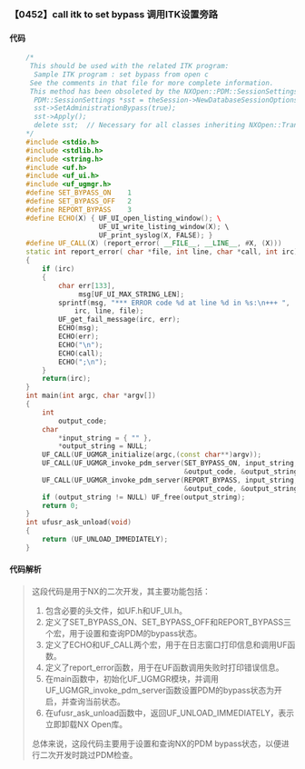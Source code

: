 ### 【0452】call itk to set bypass 调用ITK设置旁路

#### 代码

```cpp
    /*  
     This should be used with the related ITK program:  
      Sample ITK program : set bypass from open c  
     See the comments in that file for more complete information.  
     This method has been obsoleted by the NXOpen::PDM::SessionSettings class.  For example to turn on bypass from a C/C++ application:  
      PDM::SessionSettings *sst = theSession->NewDatabaseSessionOptions();  
      sst->SetAdministrationBypass(true);  
      sst->Apply();  
      delete sst;  // Necessary for all classes inheriting NXOpen::TransientObject  
    */  
    #include <stdio.h>  
    #include <stdlib.h>  
    #include <string.h>  
    #include <uf.h>  
    #include <uf_ui.h>  
    #include <uf_ugmgr.h>  
    #define SET_BYPASS_ON    1  
    #define SET_BYPASS_OFF   2  
    #define REPORT_BYPASS    3  
    #define ECHO(X) { UF_UI_open_listing_window(); \  
                      UF_UI_write_listing_window(X); \  
                      UF_print_syslog(X, FALSE); }  
    #define UF_CALL(X) (report_error( __FILE__, __LINE__, #X, (X)))  
    static int report_error( char *file, int line, char *call, int irc)  
    {  
        if (irc)  
        {  
            char err[133],  
                 msg[UF_UI_MAX_STRING_LEN];  
            sprintf(msg, "*** ERROR code %d at line %d in %s:\n+++ ",  
                irc, line, file);  
            UF_get_fail_message(irc, err);  
            ECHO(msg);  
            ECHO(err);  
            ECHO("\n");  
            ECHO(call);  
            ECHO(";\n");  
        }  
        return(irc);  
    }  
    int main(int argc, char *argv[])  
    {  
        int  
            output_code;  
        char  
            *input_string = { "" },  
            *output_string = NULL;  
        UF_CALL(UF_UGMGR_initialize(argc,(const char**)argv));  
        UF_CALL(UF_UGMGR_invoke_pdm_server(SET_BYPASS_ON, input_string,  
                                           &output_code, &output_string));  
        UF_CALL(UF_UGMGR_invoke_pdm_server(REPORT_BYPASS, input_string,  
                                           &output_code, &output_string));  
        if (output_string != NULL) UF_free(output_string);  
        return 0;  
    }  
    int ufusr_ask_unload(void)  
    {  
        return (UF_UNLOAD_IMMEDIATELY);  
    }

```

#### 代码解析

> 这段代码是用于NX的二次开发，其主要功能包括：
>
> 1. 包含必要的头文件，如UF.h和UF_UI.h。
> 2. 定义了SET_BYPASS_ON、SET_BYPASS_OFF和REPORT_BYPASS三个宏，用于设置和查询PDM的bypass状态。
> 3. 定义了ECHO和UF_CALL两个宏，用于在日志窗口打印信息和调用UF函数。
> 4. 定义了report_error函数，用于在UF函数调用失败时打印错误信息。
> 5. 在main函数中，初始化UF_UGMGR模块，并调用UF_UGMGR_invoke_pdm_server函数设置PDM的bypass状态为开启，并查询当前状态。
> 6. 在ufusr_ask_unload函数中，返回UF_UNLOAD_IMMEDIATELY，表示立即卸载NX Open库。
>
> 总体来说，这段代码主要用于设置和查询NX的PDM bypass状态，以便进行二次开发时跳过PDM检查。
>
